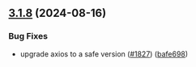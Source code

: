 ## [3.1.8](https://github.com/rudderlabs/rudder-sdk-js/compare/@rudderstack/analytics-js-service-worker@3.1.7...@rudderstack/analytics-js-service-worker@3.1.8) (2024-08-16)


### Bug Fixes

* upgrade axios to a safe version ([#1827](https://github.com/rudderlabs/rudder-sdk-js/issues/1827)) ([bafe698](https://github.com/rudderlabs/rudder-sdk-js/commit/bafe6983c8e4db9e8055a96b8a7ab50c738b056d))

